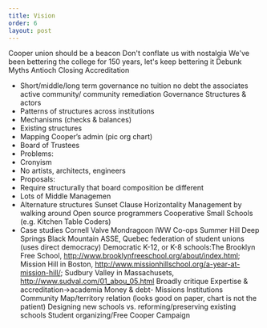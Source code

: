 ```yaml
---
title: Vision
order: 6
layout: post
---
```

Cooper union should be a beacon
Don't conflate us with nostalgia
We've been bettering the college for 150 years, let's keep bettering it
Debunk Myths
Antioch
Closing
Accreditation
- Short/middle/long term
governance
no tuition
no debt
the associates
active community/ community remediation
Governance Structures & actors
- Patterns of structures across institutions
- Mechanisms (checks & balances)
- Existing structures
- Mapping Cooper’s admin (pic org chart)
- Board of Trustees
- Problems:
- Cronyism
- No artists, architects, engineers
- Proposals:
- Require structurally that board composition be different
- Lots of Middle Managemen
- Alternature structures
Sunset Clause
Horizontality
Management by walking around
Open source programmers
Cooperative
Small Schools (e.g. Kitchen Table Coders)
- Case studies
Cornell
Valve
Mondragoon
IWW Co-ops
Summer Hill
Deep Springs
Black Mountain
ASSE, Quebec federation of student unions (uses direct democracy)
Democratic K-12, or K-8 schools:The Brooklyn Free School, http://www.brooklynfreeschool.org/about/index.html; Mission Hill in Boston, http://www.missionhillschool.org/a-year-at-mission-hill/; Sudbury Valley in Massachusets, http://www.sudval.com/01_abou_05.html
Broadly critique Expertise & accreditation->academia
Money & debt-
Missions
Institutions
Community
Map/territory relation (looks good on paper, chart is not the patient)
Designing new schools vs. reforming/preserving existing schools
Student organizing/Free Cooper Campaign
